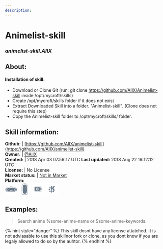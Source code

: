 ```yaml
---  
description:   
---  
```

# Animelist-skill  
### _animelist-skill.AIIX_  
## About:  
#### Installation of skill:
* Download or Clone Git (run: git clone https://github.com/AIIX/Animelist-skill inside /opt/mycroft/skills)
* Create /opt/mycroft/skills folder if it does not exist
* Extract Downloaded Skill into a folder. "Animelist-skill". (Clone does not require this step)
* Copy the Animelist-skill folder to /opt/mycroft/skills/ folder.

## Skill information:  
**Github:** | [https://github.com/AIIX/animelist-skill](https://github.com/AIIX/animelist-skill)  
**Owner:** | [@AIIX](https://github.com/AIIX)  
**Created:** | 2018 Apr 03 07:56:17 UTC  **Last updated:** 2018 Aug 22 16:12:12 UTC  
**License:** | No License  
**Market status:** | [Not in Market](https://market.mycroft.ai/skill/)  
**Platform:**  
 ![](../.gitbook/assets/mark-1-icon.png)  ![](../.gitbook/assets/mark-2-icon.png)  ![](../.gitbook/assets/picroft-icon.png)  ![](../.gitbook/assets/kde.png)   
## Examples:  
> Search anime %some-anime-name or $some-anime-keywords.  
  
{% hint style="danger" %}
This skill dosnt have any license attatched. It is not adviasable to use this skillnor fork or clone, as you dont know if you are legaly allowed to do so by the auhtor.
{% endhint %}
